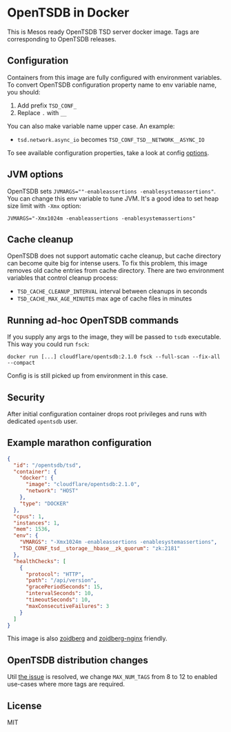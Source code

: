 # OpenTSDB in Docker

This is Mesos ready OpenTSDB TSD server docker image. Tags are corresponding
to OpenTSDB releases.

## Configuration

Containers from this image are fully configured with environment variables.
To convert OpenTSDB configuration property name to env variable name,
you should:

1. Add prefix `TSD_CONF_`
2. Replace `.` with `__`

You can also make variable name upper case. An example:

* `tsd.network.async_io` becomes `TSD_CONF_TSD__NETWORK__ASYNC_IO`

To see available configuration properties, take a look at config
[options](http://opentsdb.net/docs/build/html/user_guide/configuration.html).

## JVM options

OpenTSDB sets `JVMARGS=""-enableassertions -enablesystemassertions"`. You
can change this env variable to tune JVM. It's a good idea to set heap
size limit with `-Xmx` option:

```
JVMARGS="-Xmx1024m -enableassertions -enablesystemassertions"
```

## Cache cleanup

OpenTSDB does not support automatic cache cleanup, but cache directory
can become quite big for intense users. To fix this problem, this image
removes old cache entries from cache directory. There are two environment
variables that control cleanup process:

* `TSD_CACHE_CLEANUP_INTERVAL` interval between cleanups in seconds
* `TSD_CACHE_MAX_AGE_MINUTES` max age of cache files in minutes

## Running ad-hoc OpenTSDB commands

If you supply any args to the image, they will be passed to `tsdb` executable.
This way you could run `fsck`:

```
docker run [...] cloudflare/opentsdb:2.1.0 fsck --full-scan --fix-all --compact
```

Config is is still picked up from environment in this case.

## Security

After initial configuration container drops root privileges and runs
with dedicated `opentsdb` user.

## Example marathon configuration

```json
{
  "id": "/opentsdb/tsd",
  "container": {
    "docker": {
      "image": "cloudflare/opentsdb:2.1.0",
      "network": "HOST"
    },
    "type": "DOCKER"
  },
  "cpus": 1,
  "instances": 1,
  "mem": 1536,
  "env": {
    "VMARGS": "-Xmx1024m -enableassertions -enablesystemassertions",
    "TSD_CONF_tsd__storage__hbase__zk_quorum": "zk:2181"
  },
  "healthChecks": [
    {
      "protocol": "HTTP",
      "path": "/api/version",
      "gracePeriodSeconds": 15,
      "intervalSeconds": 10,
      "timeoutSeconds": 10,
      "maxConsecutiveFailures": 3
    }
  ]
}
```

This image is also [zoidberg](https://github.com/bobrik/zoidberg) and
[zoidberg-nginx](https://github.com/bobrik/zoidberg-nginx) friendly.

## OpenTSDB distribution changes

Util [the issue](https://github.com/OpenTSDB/opentsdb/issues/437) is resolved,
we change `MAX_NUM_TAGS` from 8 to 12 to enabled use-cases where more tags
are required.

## License

MIT
